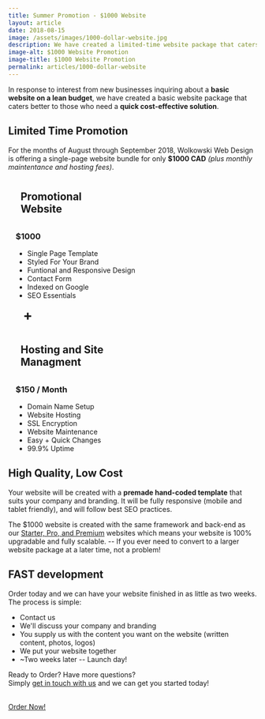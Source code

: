 ```yaml
---
title: Summer Promotion - $1000 Website
layout: article
date: 2018-08-15
image: /assets/images/1000-dollar-website.jpg
description: We have created a limited-time website package that caters better to those who need a quick cost-effective website solution.
image-alt: $1000 Website Promotion
image-title: $1000 Website Promotion
permalink: articles/1000-dollar-website
---
```

In response to interest from new businesses inquiring about a **basic website on a lean budget**, we have created a basic website package that caters better to those who need a **quick cost-effective solution**.

## Limited Time Promotion

For the months of August through September 2018, Wolkowski Web Design is offering a single-page website bundle for only **$1000 CAD** *(plus monthly maintentance and hosting fees)*.

<div class="pricing" style="margin: 15px;">
<div class="price-box" id="promo">
<h2 class="gloss" style="padding: 10px;">Promotional<br> Website</h2>
<h3>$1000</h3>
<ul style="width: 100%; max-width:100%;">
<li>Single Page Template</li>
<li>Styled For Your Brand</li>
<li>Funtional and Responsive Design</li>
<li>Contact Form</li>
<li>Indexed on Google</li>
<li>SEO Essentials</li>
</ul>
</div>
<h1 style="margin: 15px;">+</h1>
<div class="price-box" id="dark">
<h2 class="gloss" style="padding: 10px;">Hosting and Site<br> Managment</h2>
<h3>$150 / Month</h3>
<ul style="width: 100%; max-width:100%;">
<li>Domain Name Setup</li>
<li>Website Hosting</li>
<li>SSL Encryption</li>
<li>Website Maintenance</li>
<li>Easy + Quick Changes</li>
<li>99.9% Uptime</li>
</ul>
</div>
</div>

## High Quality, Low Cost
Your website will be created with a <strong>premade hand-coded template</strong> that suits your company and branding. It will be fully responsive (mobile and tablet friendly), and will follow best SEO practices.

The $1000 website is created with the same framework and back-end as our <a href="{{ site.baseurl}}/pricing">Starter, Pro, and Premium</a> websites which means your website is 100% upgradable and fully scalable. -- If you ever need to convert to a larger website package at a later time, not a problem!

## FAST development

Order today and we can have your website finished in as little as two weeks.<br>The process is simple:

<ul>
<li>Contact us</li>
<li>We'll discuss your company and branding</li>
<li>You supply us with the content you want on the website (written content, photos, logos)</li>
<li>We put your website together</li>
<li>~Two weeks later -- Launch day!</li>
</ul>

Ready to Order? Have more questions? <br>Simply <a href="{{ site.baseurl }}/pricing#contact">get in touch with us</a> and we can get you started today!

<br><a class="order-button" id="order-button" href="{{ site.baseurl }}/pricing#contact">Order Now!</a>
<br>
<br>
